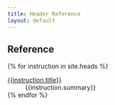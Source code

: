 ```yaml
---
title: Header Reference
layout: default
---
```



## Reference

<div>
<dl class="property-index">

{% for instruction in site.heads %}<dt><a href="{{instruction.url}}">{{instruction.title}}</a></dt><dd>{{instruction.summary}}</dd>
{% endfor %}

</dl>
</div>
